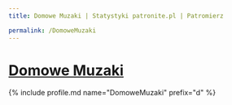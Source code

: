 ```yaml
---
title: Domowe Muzaki | Statystyki patronite.pl | Patromierz

permalink: /DomoweMuzaki
---
```


# [Domowe Muzaki](https://patronite.pl/DomoweMuzaki)

{% include profile.md name="DomoweMuzaki" prefix="d" %}
